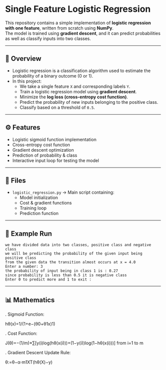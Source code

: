 # Single Feature Logistic Regression

This repository contains a simple implementation of **logistic regression with one feature**, written from scratch using **NumPy**.  
The model is trained using **gradient descent**, and it can predict probabilities as well as classify inputs into two classes.

---

## 📖 Overview

- Logistic regression is a classification algorithm used to estimate the probability of a binary outcome (0 or 1).
- In this project:
  - We take a single feature `X` and corresponding labels `Y`.
  - Train a logistic regression model using **gradient descent**.
  - Minimize the **log loss (cross-entropy cost function)**.
  - Predict the probability of new inputs belonging to the positive class.
  - Classify based on a threshold of `0.5`.

---

## ⚙️ Features

- Logistic sigmoid function implementation
- Cross-entropy cost function
- Gradient descent optimization
- Prediction of probability & class
- Interactive input loop for testing the model

---

## 📂 Files

- `logistic_regression.py` → Main script containing:
  - Model initialization
  - Cost & gradient functions
  - Training loop
  - Prediction function

---

## 🧮 Example Run

```text
we have divided data into two classes, positive class and negative class
we will be predicting the probability of the given input being positive class
from the given data the transition almost occurs at x = 4.0
Enter a number: 3
the probability of input being in class 1 is : 0.27
since probability is less than 0.5 it is negative class
Enter 0 to predict more and 1 to exit :
```
---
## 📊 Mathematics

. Sigmoid Function: 
  
  hθ​(x)=1/(1+e−(θ0​+θ1​x)1​)
  
. Cost Function:
  
  J(θ)=−(1/m)*∑[y(i)log(hθ​(x(i)))+(1−y(i))log(1−hθ​(x(i)))] from i=1 to m 
  
. Gradient Descent Update Rule:
  
  θ:=θ−α⋅m1​XT(hθ​(X)−y)


